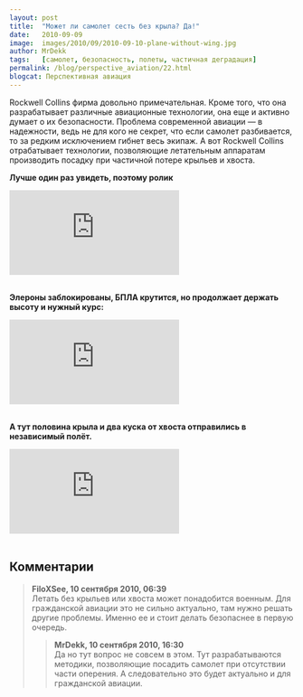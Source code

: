 ```yaml
---
layout: post
title:  "Может ли самолет сесть без крыла? Да!"
date:   2010-09-09
image:  images/2010/09/2010-09-10-plane-without-wing.jpg
author: MrDekk
tags:   [самолет, безопасность, полеты, частичная деградация]
permalink: /blog/perspective_aviation/22.html
blogcat: Перспективная авиация
---
```


Rockwell Collins фирма довольно примечательная. Кроме того, что она разрабатывает различные авиационные технологии, она еще и активно думает о их безопасности. Проблема современной авиации — в надежности, ведь не для кого не секрет, что если самолет разбивается, то за редким исключением гибнет весь экипаж. А вот Rockwell Collins отрабатывает технологии, позволяющие летательным аппаратам производить посадку при частичной потере крыльев и хвоста.

**Лучше один раз увидеть, поэтому ролик**

<iframe src="https://www.youtube.com/embed/xN9f9ycWkOY" frameborder="0" allowfullscreen></iframe><br /><br />


**Элероны заблокированы, БПЛА крутится, но продолжает держать высоту и нужный курс:**

<iframe src="https://www.youtube.com/embed/yaUoZsS5roI" frameborder="0" allowfullscreen></iframe><br /><br />


**А тут половина крыла и два куска от хвоста отправились в независимый полёт.**

<iframe src="https://www.youtube.com/embed/PTMpq_8SSCI" frameborder="0" allowfullscreen></iframe><br /><br />


## Комментарии

> **FiloXSee, 10 сентября 2010, 06:39**  
> Летать без крыльев или хвоста может понадобится военным. Для гражданской авиации это не сильно актуально, там нужно решать другие проблемы. Именно ее и стоит делать безопаснее в первую очередь.
>> **MrDekk, 10 сентября 2010, 16:30**  
>> Да но тут вопрос не совсем в этом. Тут разрабатываются методики, позволяющие посадить самолет при отсутствии части оперения. А следовательно это будет актуально и для гражданской авиации.
